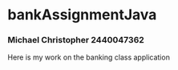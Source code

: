 # bankAssignmentJava
### Michael Christopher 2440047362
Here is my work on the banking class application
